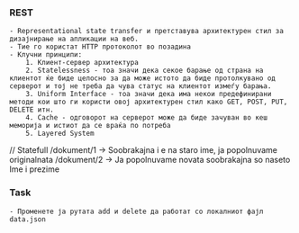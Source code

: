 ### REST

    - Representational state transfer и претставува архитектурен стил за дизајнирање на апликации на веб.
    - Тие го користат HTTP протоколот во позадина
    - Клучни принципи:
        1. Клиент-сервер архитектура
        2. Statelessness - тоа значи дека секое барање од страна на клиентот ќе биде целосно за да може истото да биде протолкувано од серверот и тој не треба да чува статус на клиентот измеѓу барања.
        3. Uniform Interface - тоа значи дека има некои предефинирани методи кои што ги користи овој архитектурен стил како GET, POST, PUT, DELETE итн.
        4. Cache - одговорот на серверот може да биде зачуван во кеш меморија и истиот да се враќа по потреба
        5. Layered System

// Statefull
/dokument/1 -> Soobrakajna i e na staro ime, ja popolnuvame originalnata
/dokument/2 -> Ja popolnuvame novata soobrakajna so naseto Ime i prezime

### Task

    - Променете ја рутата add и delete да работат со локалниот фајл data.json
